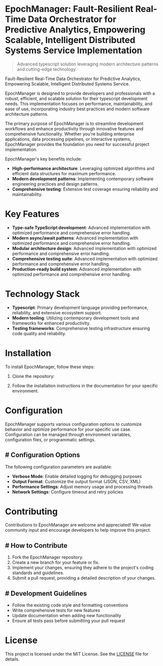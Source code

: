 <!-- fallback_EpochManager_20251002195056_75373 -->

# EpochManager: Fault-Resilient Real-Time Data Orchestrator for Predictive Analytics, Empowering Scalable, Intelligent Distributed Systems Service Implementation
> Advanced typescript solution leveraging modern architecture patterns and cutting-edge technology.

Fault-Resilient Real-Time Data Orchestrator for Predictive Analytics, Empowering Scalable, Intelligent Distributed Systems Service.

EpochManager is designed to provide developers and professionals with a robust, efficient, and scalable solution for their typescript development needs. This implementation focuses on performance, maintainability, and ease of use, incorporating industry best practices and modern software architecture patterns.

The primary purpose of EpochManager is to streamline development workflows and enhance productivity through innovative features and comprehensive functionality. Whether you're building enterprise applications, data processing pipelines, or interactive systems, EpochManager provides the foundation you need for successful project implementation.

EpochManager's key benefits include:

* **High-performance architecture**: Leveraging optimized algorithms and efficient data structures for maximum performance.
* **Modern development patterns**: Implementing contemporary software engineering practices and design patterns.
* **Comprehensive testing**: Extensive test coverage ensuring reliability and maintainability.

# Key Features

* **Type-safe TypeScript development**: Advanced implementation with optimized performance and comprehensive error handling.
* **Modern async/await patterns**: Advanced implementation with optimized performance and comprehensive error handling.
* **Modular architecture design**: Advanced implementation with optimized performance and comprehensive error handling.
* **Comprehensive testing suite**: Advanced implementation with optimized performance and comprehensive error handling.
* **Production-ready build system**: Advanced implementation with optimized performance and comprehensive error handling.

# Technology Stack

* **Typescript**: Primary development language providing performance, reliability, and extensive ecosystem support.
* **Modern tooling**: Utilizing contemporary development tools and frameworks for enhanced productivity.
* **Testing frameworks**: Comprehensive testing infrastructure ensuring code quality and reliability.

# Installation

To install EpochManager, follow these steps:

1. Clone the repository:


2. Follow the installation instructions in the documentation for your specific environment.

# Configuration

EpochManager supports various configuration options to customize behavior and optimize performance for your specific use case. Configuration can be managed through environment variables, configuration files, or programmatic settings.

## # Configuration Options

The following configuration parameters are available:

* **Verbose Mode**: Enable detailed logging for debugging purposes
* **Output Format**: Customize the output format (JSON, CSV, XML)
* **Performance Settings**: Adjust memory usage and processing threads
* **Network Settings**: Configure timeout and retry policies

# Contributing

Contributions to EpochManager are welcome and appreciated! We value community input and encourage developers to help improve this project.

## # How to Contribute

1. Fork the EpochManager repository.
2. Create a new branch for your feature or fix.
3. Implement your changes, ensuring they adhere to the project's coding standards and guidelines.
4. Submit a pull request, providing a detailed description of your changes.

## # Development Guidelines

* Follow the existing code style and formatting conventions
* Write comprehensive tests for new features
* Update documentation when adding new functionality
* Ensure all tests pass before submitting your pull request

# License

This project is licensed under the MIT License. See the [LICENSE](https://github.com/mpermar082/EpochManager/blob/main/LICENSE) file for details.
